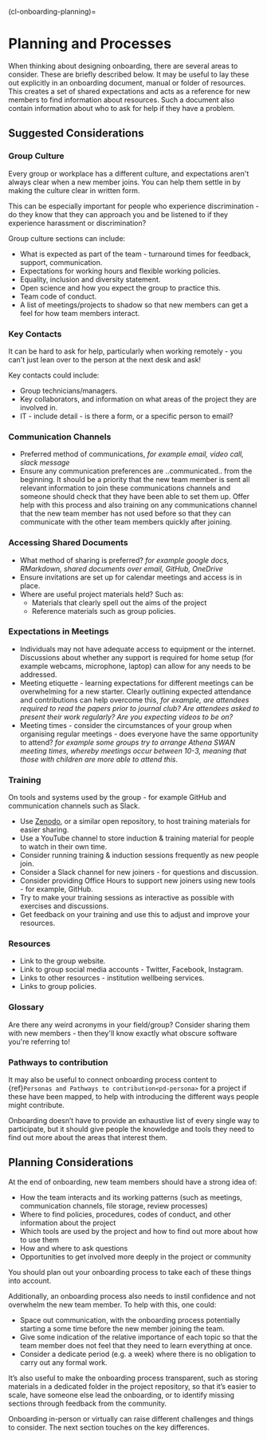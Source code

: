 (cl-onboarding-planning)=
# Planning and Processes

When thinking about designing onboarding, there are several areas to consider. These are briefly described below. It may be useful to lay these out explicitly in an onboarding document, manual or folder of resources. This creates a set of shared expectations and acts as a reference for new members to find information about resources. Such a document also contain information about who to ask for help if they have a problem.

## Suggested Considerations

### Group Culture

Every group or workplace has a different culture, and expectations aren't always clear when a new member joins.
You can help them settle in by making the culture clear in written form.

This can be especially important for people who experience discrimination - do they know that they can approach you and be listened to if they experience harassment or discrimination?

Group culture sections can include:
* What is expected as part of the team - turnaround times for feedback, support, communication.
* Expectations for working hours and flexible working policies.
* Equality, inclusion and diversity statement.
* Open science and how you expect the group to practice this.
* Team code of conduct.
* A list of meetings/projects to shadow so that new members can get a feel for how team members interact.

### Key Contacts

It can be hard to ask for help, particularly when working remotely - you can't just lean over to the person at the next desk and ask! 

Key contacts could include:
* Group technicians/managers.
* Key collaborators, and information on what areas of the project they are involved in.
* IT - include detail - is there a form, or a specific person to email?

### Communication Channels

- Preferred method of communications, _for example email, video call, slack message_
- Ensure any communication preferences are ..communicated.. from the beginning.
It should be a priority that the new team member is sent all relevant information to join these communications channels and someone should check that they have been able to set them up.
Offer help with this process and also training on any communications channel that the new team member has not used before so that they can communicate with the other team members quickly after joining.

### Accessing Shared Documents

- What method of sharing is preferred? _for example google docs, RMarkdown, shared documents over email, GitHub, OneDrive_
- Ensure invitations are set up for calendar meetings and access is in place.
- Where are useful project materials held? Such as:
    - Materials that clearly spell out the aims of the project
    - Reference materials such as group policies.

### Expectations in Meetings

- Individuals may not have adequate access to equipment or the internet.
Discussions about whether any support is required for home setup (for example webcams, microphone, laptop) can allow for any needs to be addressed.
- Meeting etiquette - learning expectations for different meetings can be overwhelming for a new starter.
Clearly outlining expected attendance and contributions can help overcome this, _for example, are attendees required to read the papers prior to journal club? Are attendees asked to present their work regularly? Are you expecting videos to be on?_
- Meeting times - consider the circumstances of your group when organising regular meetings - does everyone have the same opportunity to attend? _for example some groups try to arrange Athena SWAN meeting times, whereby meetings occur between 10-3, meaning that those with children are more able to attend this_.

### Training

On tools and systems used by the group - for example GitHub and communication channels such as Slack.

* Use [Zenodo](https://zenodo.org/), or a similar open repository, to host training materials for easier sharing.
* Use a YouTube channel to store induction & training material for people to watch in their own time.
* Consider running training & induction sessions frequently as new people join.
* Consider a Slack channel for new joiners - for questions and discussion.
* Consider providing Office Hours to support new joiners using new tools - for example, GitHub.
* Try to make your training sessions as interactive as possible with exercises and discussions.
* Get feedback on your training and use this to adjust and improve your resources.

### Resources

* Link to the group website.
* Link to group social media accounts - Twitter, Facebook, Instagram.
* Links to other resources - institution wellbeing services.
* Links to group policies.

### Glossary

Are there any weird acronyms in your field/group?
Consider sharing them with new members - then they'll know exactly what obscure software you're referring to!

### Pathways to contribution

It may also be useful to connect onboarding process content to {ref}`Personas and Pathways to contribution<pd-persona>` for a project if these have been mapped, to help with introducing the different ways people might contribute. 

Onboarding doesn’t have to provide an exhaustive list of every single way to participate, but it should give people the knowledge and tools they need to find out more about the areas that interest them. 


## Planning Considerations

At the end of onboarding, new team members should have a strong idea of: 
* How the team interacts and its working patterns (such as meetings, communication channels, file storage, review processes) 
* Where to find policies, procedures, codes of conduct, and other information about the project 
* Which tools are used by the project and how to find out more about how to use them 
* How and where to ask questions 
* Opportunities to get involved more deeply in the project or community 

You should plan out your onboarding process to take each of these things into account. 

Additionally, an onboarding process also needs to instil confidence and not overwhelm the new team member. To help with this, one could:

- Space out communication, with the onboarding process potentially starting a some time before the new member joining the team.
- Give some indication of the relative importance of each topic so that the team member does not feel that they need to learn everything at once. 
- Consider a dedicate period (e.g. a week) where there is no obligation to carry out any formal work.


It’s also useful to make the onboarding process transparent, such as storing materials in a dedicated folder in the project repository, so that it’s easier to scale, have someone else lead the onboarding, or to identify missing sections through feedback from the community.


Onboarding in-person or virtually can raise different challenges and things to consider.  The next section touches on the key differences.